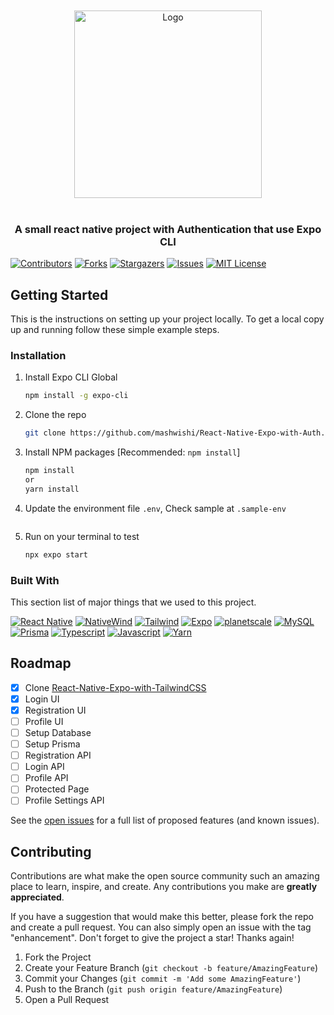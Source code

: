 <br />
<div align="center">
<br />
  <a href="https://github.com/mashwishi/React-Native-Expo-with-Auth">
    <img src="https://i.imgur.com/BqGt0UV.png" alt="Logo" width="300">
  </a>
<br /><br />
  <h3 align="center"React-Native-Expo-with-Auth</h3>
  <p align="center">
	A small react native project with Authentication that use Expo CLI
  </p>
</div>

[![Contributors][contributors-shield]][contributors-url]
[![Forks][forks-shield]][forks-url]
[![Stargazers][stars-shield]][stars-url]
[![Issues][issues-shield]][issues-url]
[![MIT License][license-shield]][license-url]

<!-- GETTING STARTED -->

## Getting Started

This is the instructions on setting up your project locally.
To get a local copy up and running follow these simple example steps.

### Installation

1. Install Expo CLI Global
   ```sh
   npm install -g expo-cli
   ```
2. Clone the repo
   ```sh
   git clone https://github.com/mashwishi/React-Native-Expo-with-Auth.git
   ```
3. Install NPM packages [Recommended: `npm install`]
   ```sh
   npm install
   or
   yarn install
   ```
4. Update the environment file `.env`, Check sample at `.sample-env`

   ```sh

   ```

5. Run on your terminal to test
   ```sh
   npx expo start
   ```

### Built With

This section list of major things that we used to this project.

[![React Native][reactnative]][reactnative-url]
[![NativeWind][nativewind]][nativewind-url]
[![Tailwind][tailwind]][tailwind-url]
[![Expo][expo]][expo-url]
[![planetscale][planetscale]][planetscale-url]
[![MySQL][mysql]][mysql-url]
[![Prisma][prisma]][prisma-url]
[![Typescript][typescript]][typescript-url]
[![Javascript][javascript]][javascript-url]
[![Yarn][yarn]][yarn-url]

 <!-- ROADMAP -->

## Roadmap

- [x] Clone [React-Native-Expo-with-TailwindCSS](https://github.com/mashwishi/React-Native-Expo-with-TailwindCSS "React-Native-Expo-with-TailwindCSS")
- [x] Login UI
- [x] Registration UI
- [ ] Profile UI
- [ ] Setup Database
- [ ] Setup Prisma
- [ ] Registration API
- [ ] Login API
- [ ] Profile API
- [ ] Protected Page
- [ ] Profile Settings API

See the [open issues](https://github.com/mashwishi/kohee/issues) for a full list of proposed features (and known issues).

<!-- CONTRIBUTING -->

## Contributing

Contributions are what make the open source community such an amazing place to learn, inspire, and create. Any contributions you make are **greatly appreciated**.

If you have a suggestion that would make this better, please fork the repo and create a pull request. You can also simply open an issue with the tag "enhancement".
Don't forget to give the project a star! Thanks again!

1. Fork the Project
2. Create your Feature Branch (`git checkout -b feature/AmazingFeature`)
3. Commit your Changes (`git commit -m 'Add some AmazingFeature'`)
4. Push to the Branch (`git push origin feature/AmazingFeature`)
5. Open a Pull Request

<!-- MARKDOWN LINKS & IMAGES -->
<!-- https://www.markdownguide.org/basic-syntax/#reference-style-links -->

[contributors-shield]: https://img.shields.io/github/contributors/mashwishi/React-Native-Expo-with-Auth.svg?style=for-the-badge
[contributors-url]: https://github.com/mashwishi/React-Native-Expo-with-Auth/graphs/contributors
[forks-shield]: https://img.shields.io/github/forks/mashwishi/React-Native-Expo-with-Auth.svg?style=for-the-badge
[forks-url]: https://github.com/mashwishi/React-Native-Expo-with-Auth/network/members
[stars-shield]: https://img.shields.io/github/stars/mashwishi/React-Native-Expo-with-Auth.svg?style=for-the-badge
[stars-url]: https://github.com/mashwishi/React-Native-Expo-with-Auth/stargazers
[issues-shield]: https://img.shields.io/github/issues/mashwishi/React-Native-Expo-with-Auth.svg?style=for-the-badge
[issues-url]: https://github.com/mashwishi/React-Native-Expo-with-Auth/issues
[license-shield]: https://img.shields.io/github/license/mashwishi/React-Native-Expo-with-Auth.svg?style=for-the-badge
[license-url]: https://github.com/mashwishi/React-Native-Expo-with-Auth/blob/main/LICENSE
[reactnative]: https://img.shields.io/badge/React_Native-20232A?style=for-the-badge&logo=react&logoColor=61DAFB
[reactnative-url]: https://reactnative.dev/
[nativewind]: https://img.shields.io/badge/NativeWind-20232A?style=for-the-badge&logo=react&logoColor=61DAFB
[nativewind-url]: https://www.nativewind.dev/quick-starts/expo
[tailwind]: https://img.shields.io/badge/Tailwind-0EA5E9?style=for-the-badge&logo=TailwindCSS&logoColor=white
[tailwind-url]: https://tailwindcss.com/
[expo]: https://img.shields.io/badge/Expo-FFFFFF?style=for-the-badge&logo=Expo&logoColor=01001F
[expo-url]: https://expo.io/
[mysql]: https://img.shields.io/badge/MySQL-F29111?style=for-the-badge&logo=MySQL&logoColor=3E6E93
[mysql-url]: https://www.mysql.com/
[prisma]: https://img.shields.io/badge/Prisma-FFFFFF?style=for-the-badge&logo=Prisma&logoColor=01001F
[prisma-url]: https://www.prisma.io/
[planetscale]: https://img.shields.io/badge/planetscale-01001F?style=for-the-badge&logo=planetscale&logoColor=FFFFFF
[planetscale-url]: https://planetscale.com/
[typescript]: https://img.shields.io/badge/Typescript-3178C6?style=for-the-badge&logo=Typescript&logoColor=FFFFFF
[typescript-url]: https://www.typescriptlang.org/
[javascript]: https://img.shields.io/badge/Javascript-EAD51C?style=for-the-badge&logo=Javascript&logoColor=01001F
[javascript-url]: https://youtu.be/dQw4w9WgXcQ
[yarn]: https://img.shields.io/badge/Yarn-2C8EBB?style=for-the-badge&logo=Yarn&logoColor=FFFFFF
[yarn-url]: https://classic.yarnpkg.com/lang/en/docs/install/
